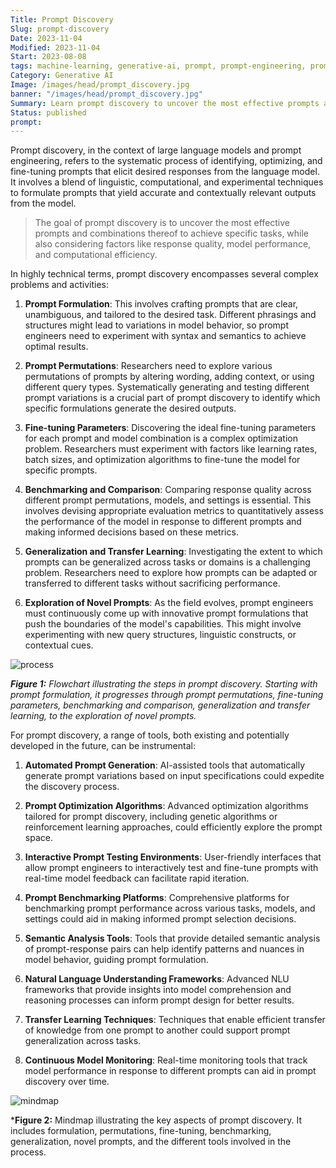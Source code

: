 ```yaml
---
Title: Prompt Discovery
Slug: prompt-discovery
Date: 2023-11-04
Modified: 2023-11-04
Start: 2023-08-08
tags: machine-learning, generative-ai, prompt, prompt-engineering, prompt-discovery
Category: Generative AI
Image: /images/head/prompt_discovery.jpg
banner: "/images/head/prompt_discovery.jpg"
Summary: Learn prompt discovery to uncover the most effective prompts and combinations thereof to achieve specific tasks, while also considering factors like response quality, model performance, and computational efficiency
Status: published
prompt:
---
```


Prompt discovery, in the context of large language models and prompt engineering, refers to the systematic process of identifying, optimizing, and fine-tuning prompts that elicit desired responses from the language model. It involves a blend of linguistic, computational, and experimental techniques to formulate prompts that yield accurate and contextually relevant outputs from the model.

> The goal of prompt discovery is to uncover the most effective prompts and combinations thereof to achieve specific tasks, while also considering factors like response quality, model performance, and computational efficiency.

In highly technical terms, prompt discovery encompasses several complex problems and activities:

1. **Prompt Formulation**: This involves crafting prompts that are clear, unambiguous, and tailored to the desired task. Different phrasings and structures might lead to variations in model behavior, so prompt engineers need to experiment with syntax and semantics to achieve optimal results.

2. **Prompt Permutations**: Researchers need to explore various permutations of prompts by altering wording, adding context, or using different query types. Systematically generating and testing different prompt variations is a crucial part of prompt discovery to identify which specific formulations generate the desired outputs.

3. **Fine-tuning Parameters**: Discovering the ideal fine-tuning parameters for each prompt and model combination is a complex optimization problem. Researchers must experiment with factors like learning rates, batch sizes, and optimization algorithms to fine-tune the model for specific prompts.

4. **Benchmarking and Comparison**: Comparing response quality across different prompt permutations, models, and settings is essential. This involves devising appropriate evaluation metrics to quantitatively assess the performance of the model in response to different prompts and making informed decisions based on these metrics.

5. **Generalization and Transfer Learning**: Investigating the extent to which prompts can be generalized across tasks or domains is a challenging problem. Researchers need to explore how prompts can be adapted or transferred to different tasks without sacrificing performance.

6. **Exploration of Novel Prompts**: As the field evolves, prompt engineers must continuously come up with innovative prompt formulations that push the boundaries of the model's capabilities. This might involve experimenting with new query structures, linguistic constructs, or contextual cues.

![process](/images/prompt_discovery/prompt_discovery_process.png)

***Figure 1:** Flowchart illustrating the steps in prompt discovery. Starting with prompt formulation, it progresses through prompt permutations, fine-tuning parameters, benchmarking and comparison, generalization and transfer learning, to the exploration of novel prompts.*

For prompt discovery, a range of tools, both existing and potentially developed in the future, can be instrumental:

1. **Automated Prompt Generation**: AI-assisted tools that automatically generate prompt variations based on input specifications could expedite the discovery process.

2. **Prompt Optimization Algorithms**: Advanced optimization algorithms tailored for prompt discovery, including genetic algorithms or reinforcement learning approaches, could efficiently explore the prompt space.

3. **Interactive Prompt Testing Environments**: User-friendly interfaces that allow prompt engineers to interactively test and fine-tune prompts with real-time model feedback can facilitate rapid iteration.

4. **Prompt Benchmarking Platforms**: Comprehensive platforms for benchmarking prompt performance across various tasks, models, and settings could aid in making informed prompt selection decisions.

5. **Semantic Analysis Tools**: Tools that provide detailed semantic analysis of prompt-response pairs can help identify patterns and nuances in model behavior, guiding prompt formulation.

6. **Natural Language Understanding Frameworks**: Advanced NLU frameworks that provide insights into model comprehension and reasoning processes can inform prompt design for better results.

7. **Transfer Learning Techniques**: Techniques that enable efficient transfer of knowledge from one prompt to another could support prompt generalization across tasks.

8. **Continuous Model Monitoring**: Real-time monitoring tools that track model performance in response to different prompts can aid in prompt discovery over time.

![mindmap](/images/prompt_discovery/prompt_discovery_mindmap.png)

***Figure 2:** Mindmap illustrating the key aspects of prompt discovery. It includes formulation, permutations, fine-tuning, benchmarking, generalization, novel prompts, and the different tools involved in the process.
